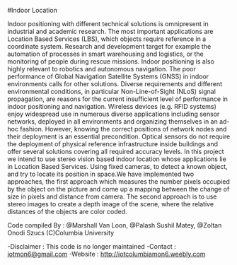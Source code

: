 #Indoor Location 

Indoor positioning with different technical solutions is omnipresent in industrial and academic research. The most important applications are Location Based Services (LBS), 
which objects require reference in a coordinate system. Research and development target for example the automation of processes in smart warehousing and logistics, or the 
monitoring of people during rescue missions. Indoor positioning is also highly relevant to robotics and autonomous navigation. The poor performance of Global Navigation 
Satellite Systems (GNSS) in indoor environments calls for other solutions. Diverse requirements and different environmental conditions, in particular Non-Line-of-Sight 
(NLoS) signal propagation, are reasons for the current insufficient level of performance in indoor positioning and navigation. Wireless devices (e.g. RFID systems) enjoy 
widespread use in numerous diverse applications including sensor networks, deployed in all environments and organizing themselves in an ad-hoc fashion. However, knowing the 
correct positions of network nodes and their deployment is an essential precondition. Optical sensors do not require the deployment of physical reference infrastructure 
inside buildings and offer several solutions covering all required accuracy levels.
In this project we intend to use stereo vision based indoor location whose applications lie in Location Based Services. Using fixed cameras, to detect a known object, and 
try to locate its position in space.We have implemented two approaches, the first approach which measures the number pixels occupied by the object on the picture and come up 
a mapping between the change of size in pixels and distance from camera. The second approach is to use stereo images to create a depth image of the scene, where the relative 
distances of the objects are color coded.

Code compiled By : @Marshall Van Loon, @Palash Sushil Matey, @Zoltan Onodi Szucs
(C)Columbia University

-Disclaimer : This code is no longer maintained
-Contact : iotmon6@gmail.com
-Website : http://iotcolumbiamon6.weebly.com

